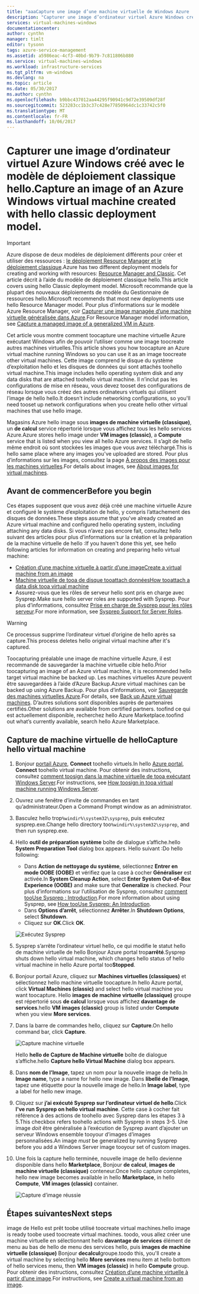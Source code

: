 ```yaml
---
title: "aaaCapture une image d’une machine virtuelle de Windows Azure | Documents Microsoft"
description: "Capturer une image d’ordinateur virtuel Azure Windows créé avec le modèle de déploiement classique hello."
services: virtual-machines-windows
documentationcenter: 
author: cynthn
manager: timlt
editor: tysonn
tags: azure-service-management
ms.assetid: a5986eac-4cf3-40bd-9b79-7c811806b880
ms.service: virtual-machines-windows
ms.workload: infrastructure-services
ms.tgt_pltfrm: vm-windows
ms.devlang: na
ms.topic: article
ms.date: 05/30/2017
ms.author: cynthn
ms.openlocfilehash: b9bbc437012aa44295f90941c9d72e39509df28f
ms.sourcegitcommit: 523283cc1b3c37c428e77850964dc1c33742c5f0
ms.translationtype: MT
ms.contentlocale: fr-FR
ms.lasthandoff: 10/06/2017
---
```

# <a name="capture-an-image-of-an-azure-windows-virtual-machine-created-with-hello-classic-deployment-model"></a><span data-ttu-id="8485a-103">Capturer une image d’ordinateur virtuel Azure Windows créé avec le modèle de déploiement classique hello.</span><span class="sxs-lookup"><span data-stu-id="8485a-103">Capture an image of an Azure Windows virtual machine created with hello classic deployment model.</span></span>
> [!IMPORTANT]
> <span data-ttu-id="8485a-104">Azure dispose de deux modèles de déploiement différents pour créer et utiliser des ressources : [le déploiement Resource Manager et le déploiement classique](../../../resource-manager-deployment-model.md).</span><span class="sxs-lookup"><span data-stu-id="8485a-104">Azure has two different deployment models for creating and working with resources: [Resource Manager and Classic](../../../resource-manager-deployment-model.md).</span></span> <span data-ttu-id="8485a-105">Cet article décrit à l’aide du modèle de déploiement classique hello.</span><span class="sxs-lookup"><span data-stu-id="8485a-105">This article covers using hello Classic deployment model.</span></span> <span data-ttu-id="8485a-106">Microsoft recommande que la plupart des nouveaux déploiements de modèle du Gestionnaire de ressources hello.</span><span class="sxs-lookup"><span data-stu-id="8485a-106">Microsoft recommends that most new deployments use hello Resource Manager model.</span></span> <span data-ttu-id="8485a-107">Pour plus d’informations sur le modèle Azure Resource Manager, voir [Capturer une image managée d’une machine virtuelle généralisée dans Azure](../capture-image-resource.md).</span><span class="sxs-lookup"><span data-stu-id="8485a-107">For Resource Manager model information, see [Capture a managed image of a generalized VM in Azure](../capture-image-resource.md).</span></span>

<span data-ttu-id="8485a-108">Cet article vous montre comment toocapture une machine virtuelle Azure exécutant Windows afin de pouvoir l’utiliser comme une image toocreate autres machines virtuelles.</span><span class="sxs-lookup"><span data-stu-id="8485a-108">This article shows you how toocapture an Azure virtual machine running Windows so you can use it as an image toocreate other virtual machines.</span></span> <span data-ttu-id="8485a-109">Cette image comprend le disque du système d’exploitation hello et les disques de données qui sont attachés toohello virtual machine.</span><span class="sxs-lookup"><span data-stu-id="8485a-109">This image includes hello operating system disk and any data disks that are attached toohello virtual machine.</span></span> <span data-ttu-id="8485a-110">Il n’inclut pas les configurations de mise en réseau, vous devez tooset des configurations de réseau lorsque vous créez des autres ordinateurs virtuels qui utilisent l’image de hello hello.</span><span class="sxs-lookup"><span data-stu-id="8485a-110">It doesn't include networking configurations, so you'll need tooset up network configurations when you create hello other virtual machines that use hello image.</span></span>

<span data-ttu-id="8485a-111">Magasins Azure hello image sous **images de machine virtuelle (classique)**, un **de calcul** service répertorié lorsque vous affichez tous les hello services Azure.</span><span class="sxs-lookup"><span data-stu-id="8485a-111">Azure stores hello image under **VM images (classic)**, a **Compute** service that is listed when you view all hello Azure services.</span></span> <span data-ttu-id="8485a-112">Il s’agit de hello même endroit où sont stockées les images que vous avez téléchargé.</span><span class="sxs-lookup"><span data-stu-id="8485a-112">This is hello same place where any images you've uploaded are stored.</span></span> <span data-ttu-id="8485a-113">Pour plus d’informations sur les images, consultez la page [À propos des images pour les machines virtuelles](about-images.md?toc=%2fazure%2fvirtual-machines%2fWindows%2fclassic%2ftoc.json).</span><span class="sxs-lookup"><span data-stu-id="8485a-113">For details about images, see [About images for virtual machines](about-images.md?toc=%2fazure%2fvirtual-machines%2fWindows%2fclassic%2ftoc.json).</span></span>

## <a name="before-you-begin"></a><span data-ttu-id="8485a-114">Avant de commencer</span><span class="sxs-lookup"><span data-stu-id="8485a-114">Before you begin</span></span>
<span data-ttu-id="8485a-115">Ces étapes supposent que vous avez déjà créé une machine virtuelle Azure et configuré le système d’exploitation de hello, y compris l’attachement des disques de données.</span><span class="sxs-lookup"><span data-stu-id="8485a-115">These steps assume that you've already created an Azure virtual machine and configured hello operating system, including attaching any data disks.</span></span> <span data-ttu-id="8485a-116">Si vous n’avez pas encore fait, consultez hello suivant des articles pour plus d’informations sur la création et la préparation de la machine virtuelle de hello :</span><span class="sxs-lookup"><span data-stu-id="8485a-116">If you haven't done this yet, see hello following articles for information on creating and preparing hello virtual machine:</span></span>

* [<span data-ttu-id="8485a-117">Création d’une machine virtuelle à partir d’une image</span><span class="sxs-lookup"><span data-stu-id="8485a-117">Create a virtual machine from an image</span></span>](createportal.md)
* [<span data-ttu-id="8485a-118">Machine virtuelle de tooa de disque tooattach données</span><span class="sxs-lookup"><span data-stu-id="8485a-118">How tooattach a data disk tooa virtual machine</span></span>](attach-disk.md)
* <span data-ttu-id="8485a-119">Assurez-vous que les rôles de serveur hello sont pris en charge avec Sysprep.</span><span class="sxs-lookup"><span data-stu-id="8485a-119">Make sure hello server roles are supported with Sysprep.</span></span> <span data-ttu-id="8485a-120">Pour plus d’informations, consultez [Prise en charge de Sysprep pour les rôles serveur](https://msdn.microsoft.com/windows/hardware/commercialize/manufacture/desktop/sysprep-support-for-server-roles).</span><span class="sxs-lookup"><span data-stu-id="8485a-120">For more information, see [Sysprep Support for Server Roles](https://msdn.microsoft.com/windows/hardware/commercialize/manufacture/desktop/sysprep-support-for-server-roles).</span></span>

> [!WARNING]
> <span data-ttu-id="8485a-121">Ce processus supprime l’ordinateur virtuel d’origine de hello après sa capture.</span><span class="sxs-lookup"><span data-stu-id="8485a-121">This process deletes hello original virtual machine after it's captured.</span></span>
>
>

<span data-ttu-id="8485a-122">Toocapturing préalable une image de machine virtuelle Azure, il est recommandé de sauvegarder la machine virtuelle cible hello.</span><span class="sxs-lookup"><span data-stu-id="8485a-122">Prior toocapturing an image of an Azure virtual machine, it is recommended hello target virtual machine be backed up.</span></span> <span data-ttu-id="8485a-123">Les machines virtuelles Azure peuvent être sauvegardées à l’aide d’Azure Backup.</span><span class="sxs-lookup"><span data-stu-id="8485a-123">Azure virtual machines can be backed up using Azure Backup.</span></span> <span data-ttu-id="8485a-124">Pour plus d’informations, voir [Sauvegarde des machines virtuelles Azure](../../../backup/backup-azure-vms.md).</span><span class="sxs-lookup"><span data-stu-id="8485a-124">For details, see [Back up Azure virtual machines](../../../backup/backup-azure-vms.md).</span></span> <span data-ttu-id="8485a-125">D’autres solutions sont disponibles auprès de partenaires certifiés.</span><span class="sxs-lookup"><span data-stu-id="8485a-125">Other solutions are available from certified partners.</span></span> <span data-ttu-id="8485a-126">toofind ce qui est actuellement disponible, recherchez hello Azure Marketplace.</span><span class="sxs-lookup"><span data-stu-id="8485a-126">toofind out what’s currently available, search hello Azure Marketplace.</span></span>

## <a name="capture-hello-virtual-machine"></a><span data-ttu-id="8485a-127">Capture de machine virtuelle de hello</span><span class="sxs-lookup"><span data-stu-id="8485a-127">Capture hello virtual machine</span></span>
1. <span data-ttu-id="8485a-128">Bonjour [portail Azure](http://portal.azure.com), **Connect** toohello virtuels.</span><span class="sxs-lookup"><span data-stu-id="8485a-128">In hello [Azure portal](http://portal.azure.com), **Connect** toohello virtual machine.</span></span> <span data-ttu-id="8485a-129">Pour obtenir des instructions, consultez [comment toosign dans la machine virtuelle de tooa exécutant Windows Server][How toosign in tooa virtual machine running Windows Server].</span><span class="sxs-lookup"><span data-stu-id="8485a-129">For instructions, see [How toosign in tooa virtual machine running Windows Server][How toosign in tooa virtual machine running Windows Server].</span></span>
2. <span data-ttu-id="8485a-130">Ouvrez une fenêtre d’invite de commandes en tant qu’administrateur.</span><span class="sxs-lookup"><span data-stu-id="8485a-130">Open a Command Prompt window as an administrator.</span></span>
3. <span data-ttu-id="8485a-131">Basculez hello trop`%windir%\system32\sysprep`, puis exécutez sysprep.exe.</span><span class="sxs-lookup"><span data-stu-id="8485a-131">Change hello directory too`%windir%\system32\sysprep`, and then run sysprep.exe.</span></span>
4. <span data-ttu-id="8485a-132">Hello **outil de préparation système** boîte de dialogue s’affiche.</span><span class="sxs-lookup"><span data-stu-id="8485a-132">hello **System Preparation Tool** dialog box appears.</span></span> <span data-ttu-id="8485a-133">Hello suivant :</span><span class="sxs-lookup"><span data-stu-id="8485a-133">Do hello following:</span></span>

   * <span data-ttu-id="8485a-134">Dans **Action de nettoyage du système**, sélectionnez **Entrer en mode OOBE (OOBE)** et vérifiez que la case à cocher **Généraliser** est activée.</span><span class="sxs-lookup"><span data-stu-id="8485a-134">In **System Cleanup Action**, select **Enter System Out-of-Box Experience (OOBE)** and make sure that **Generalize** is checked.</span></span> <span data-ttu-id="8485a-135">Pour plus d’informations sur l’utilisation de Sysprep, consultez [comment tooUse Sysprep : Introduction][How tooUse Sysprep: An Introduction].</span><span class="sxs-lookup"><span data-stu-id="8485a-135">For more information about using Sysprep, see [How tooUse Sysprep: An Introduction][How tooUse Sysprep: An Introduction].</span></span>
   * <span data-ttu-id="8485a-136">Dans **Options d’arrêt**, sélectionnez **Arrêter**.</span><span class="sxs-lookup"><span data-stu-id="8485a-136">In **Shutdown Options**, select **Shutdown**.</span></span>
   * <span data-ttu-id="8485a-137">Cliquez sur **OK**.</span><span class="sxs-lookup"><span data-stu-id="8485a-137">Click **OK**.</span></span>

   ![Exécutez Sysprep](./media/capture-image/SysprepGeneral.png)
5. <span data-ttu-id="8485a-139">Sysprep s’arrête l’ordinateur virtuel hello, ce qui modifie le statut hello de machine virtuelle de hello Bonjour Azure portal trop**arrêté**.</span><span class="sxs-lookup"><span data-stu-id="8485a-139">Sysprep shuts down hello virtual machine, which changes hello status of hello virtual machine in hello Azure portal too**Stopped**.</span></span>
6. <span data-ttu-id="8485a-140">Bonjour portail Azure, cliquez sur **Machines virtuelles (classiques)** et sélectionnez hello machine virtuelle toocapture.</span><span class="sxs-lookup"><span data-stu-id="8485a-140">In hello Azure portal, click **Virtual Machines (classic)** and select hello virtual machine you want toocapture.</span></span> <span data-ttu-id="8485a-141">Hello **images de machine virtuelle (classique)** groupe est répertorié sous **de calcul** lorsque vous affichez **davantage de services**.</span><span class="sxs-lookup"><span data-stu-id="8485a-141">hello **VM images (classic)** group is listed under **Compute** when you view **More services**.</span></span>

7. <span data-ttu-id="8485a-142">Dans la barre de commandes hello, cliquez sur **Capture**.</span><span class="sxs-lookup"><span data-stu-id="8485a-142">On hello command bar, click **Capture**.</span></span>

   ![Capture machine virtuelle](./media/capture-image/CaptureVM.png)

   <span data-ttu-id="8485a-144">Hello **hello de Capture de Machine virtuelle** boîte de dialogue s’affiche.</span><span class="sxs-lookup"><span data-stu-id="8485a-144">hello **Capture hello Virtual Machine** dialog box appears.</span></span>

8. <span data-ttu-id="8485a-145">Dans **nom de l’Image**, tapez un nom pour la nouvelle image de hello.</span><span class="sxs-lookup"><span data-stu-id="8485a-145">In **Image name**, type a name for hello new image.</span></span> <span data-ttu-id="8485a-146">Dans **libellé de l’Image**, tapez une étiquette pour la nouvelle image de hello.</span><span class="sxs-lookup"><span data-stu-id="8485a-146">In **Image label**, type a label for hello new image.</span></span>

9. <span data-ttu-id="8485a-147">Cliquez sur **j’ai exécuté Sysprep sur l’ordinateur virtuel de hello**.</span><span class="sxs-lookup"><span data-stu-id="8485a-147">Click **I've run Sysprep on hello virtual machine**.</span></span> <span data-ttu-id="8485a-148">Cette case à cocher fait référence à des actions de toohello avec Sysprep dans les étapes 3 à 5.</span><span class="sxs-lookup"><span data-stu-id="8485a-148">This checkbox refers toohello actions with Sysprep in steps 3-5.</span></span> <span data-ttu-id="8485a-149">Une image _doit_ être généralisée à l’exécution de Sysprep avant d’ajouter un serveur Windows ensemble tooyour d’images d’images personnalisées.</span><span class="sxs-lookup"><span data-stu-id="8485a-149">An image _must_ be generalized by running Sysprep before you add a Windows Server image tooyour set of custom images.</span></span>

10. <span data-ttu-id="8485a-150">Une fois la capture hello terminée, nouvelle image de hello devienne disponible dans hello **Marketplace**, Bonjour **de calcul**, **images de machine virtuelle (classique)** conteneur.</span><span class="sxs-lookup"><span data-stu-id="8485a-150">Once hello capture completes, hello new image becomes available in hello **Marketplace**, in hello **Compute**, **VM images (classic)** container.</span></span>

    ![Capture d’image réussie](./media/capture-image/VMCapturedImageAvailable.png)

## <a name="next-steps"></a><span data-ttu-id="8485a-152">Étapes suivantes</span><span class="sxs-lookup"><span data-stu-id="8485a-152">Next steps</span></span>
<span data-ttu-id="8485a-153">image de Hello est prêt toobe utilisé toocreate virtual machines.</span><span class="sxs-lookup"><span data-stu-id="8485a-153">hello image is ready toobe used toocreate virtual machines.</span></span> <span data-ttu-id="8485a-154">toodo, vous allez créer une machine virtuelle en sélectionnant hello **davantage de services** élément de menu au bas de hello de menu des services hello, puis **images de machine virtuelle (classique)** Bonjour **decalcul**groupe.</span><span class="sxs-lookup"><span data-stu-id="8485a-154">toodo this, you'll create a virtual machine by selecting hello **More services** menu item at hello bottom of hello services menu, then **VM images (classic)** in hello **Compute** group.</span></span> <span data-ttu-id="8485a-155">Pour obtenir des instructions, consultez [Création d’une machine virtuelle à partir d’une image](createportal.md).</span><span class="sxs-lookup"><span data-stu-id="8485a-155">For instructions, see [Create a virtual machine from an image](createportal.md).</span></span>

[How toosign in tooa virtual machine running Windows Server]:connect-logon.md
[How tooUse Sysprep: An Introduction]: http://technet.microsoft.com/library/bb457073.aspx
[Run Sysprep.exe]: ./media/virtual-machines-capture-image-windows-server/SysprepCommand.png
[Enter Sysprep.exe options]: ./media/capture-image/SysprepGeneral.png
[hello virtual machine is stopped]: ./media/virtual-machines-capture-image-windows-server/SysprepStopped.png
[Capture an image of hello virtual machine]: ./media/capture-image/CaptureVM.png
[Enter hello image name]: ./media/virtual-machines-capture-image-windows-server/Capture.png
[Image capture successful]: ./media/virtual-machines-capture-image-windows-server/CaptureSuccess.png
[Use hello captured image]: ./media/virtual-machines-capture-image-windows-server/MyImagesWindows.png
